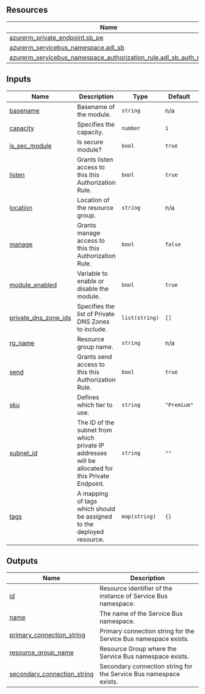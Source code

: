 <!-- BEGIN_TF_DOCS -->
## Resources

| Name | Type |
|------|------|
| [azurerm_private_endpoint.sb_pe](https://registry.terraform.io/providers/hashicorp/azurerm/latest/docs/resources/private_endpoint) | resource |
| [azurerm_servicebus_namespace.adl_sb](https://registry.terraform.io/providers/hashicorp/azurerm/latest/docs/resources/servicebus_namespace) | resource |
| [azurerm_servicebus_namespace_authorization_rule.adl_sb_auth_rule](https://registry.terraform.io/providers/hashicorp/azurerm/latest/docs/resources/servicebus_namespace_authorization_rule) | resource |

## Inputs

| Name | Description | Type | Default | Required |
|------|-------------|------|---------|:--------:|
| <a name="input_basename"></a> [basename](#input\_basename) | Basename of the module. | `string` | n/a | yes |
| <a name="input_capacity"></a> [capacity](#input\_capacity) | Specifies the capacity. | `number` | `1` | no |
| <a name="input_is_sec_module"></a> [is\_sec\_module](#input\_is\_sec\_module) | Is secure module? | `bool` | `true` | no |
| <a name="input_listen"></a> [listen](#input\_listen) | Grants listen access to this this Authorization Rule. | `bool` | `true` | no |
| <a name="input_location"></a> [location](#input\_location) | Location of the resource group. | `string` | n/a | yes |
| <a name="input_manage"></a> [manage](#input\_manage) | Grants manage access to this this Authorization Rule. | `bool` | `false` | no |
| <a name="input_module_enabled"></a> [module\_enabled](#input\_module\_enabled) | Variable to enable or disable the module. | `bool` | `true` | no |
| <a name="input_private_dns_zone_ids"></a> [private\_dns\_zone\_ids](#input\_private\_dns\_zone\_ids) | Specifies the list of Private DNS Zones to include. | `list(string)` | `[]` | no |
| <a name="input_rg_name"></a> [rg\_name](#input\_rg\_name) | Resource group name. | `string` | n/a | yes |
| <a name="input_send"></a> [send](#input\_send) | Grants send access to this this Authorization Rule. | `bool` | `true` | no |
| <a name="input_sku"></a> [sku](#input\_sku) | Defines which tier to use. | `string` | `"Premium"` | no |
| <a name="input_subnet_id"></a> [subnet\_id](#input\_subnet\_id) | The ID of the subnet from which private IP addresses will be allocated for this Private Endpoint. | `string` | `""` | no |
| <a name="input_tags"></a> [tags](#input\_tags) | A mapping of tags which should be assigned to the deployed resource. | `map(string)` | `{}` | no |

## Outputs

| Name | Description |
|------|-------------|
| <a name="output_id"></a> [id](#output\_id) | Resource identifier of the instance of Service Bus namespace. |
| <a name="output_name"></a> [name](#output\_name) | The name of the Service Bus namespace. |
| <a name="output_primary_connection_string"></a> [primary\_connection\_string](#output\_primary\_connection\_string) | Primary connection string for the Service Bus namespace exists. |
| <a name="output_resource_group_name"></a> [resource\_group\_name](#output\_resource\_group\_name) | Resource Group where the Service Bus namespace exists. |
| <a name="output_secondary_connection_string"></a> [secondary\_connection\_string](#output\_secondary\_connection\_string) | Secondary connection string for the Service Bus namespace exists. |
<!-- END_TF_DOCS -->